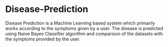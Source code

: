 # Disease-Prediction
Disease Prediction is a Machine Learning based system which primarily works according to the symptoms given by a user. The disease is predicted using Naive Bayes Classifier algorithm and comparison of the datasets with the symptoms provided by the user.
